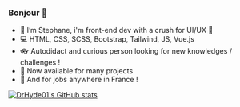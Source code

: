 ### Bonjour 👋


- :bust_in_silhouette: I’m Stephane, i'm front-end dev with a crush for UI/UX :art:
- :computer: HTML, CSS, SCSS, Bootstrap, Tailwind, JS, Vue.js
- :eyeglasses: Autodidact and curious person looking for new knowledges / challenges ! 
- :mega: Now available for many projects 
- :mega: And for jobs anywhere in France ! 

[![DrHyde01's GitHub stats](https://github-readme-stats.vercel.app/api?username=DrHyde01&show_icons=true&theme=blueberry)](https://github.com/DrHyde01/github-readme-stats)
